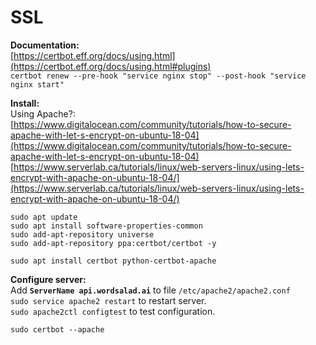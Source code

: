 # SSL

**Documentation:**  
[https://certbot.eff.org/docs/using.html](https://certbot.eff.org/docs/using.html#plugins)  
`certbot renew --pre-hook "service nginx stop" --post-hook "service nginx start"`

**Install:**  
Using Apache?:  
[https://www.digitalocean.com/community/tutorials/how-to-secure-apache-with-let-s-encrypt-on-ubuntu-18-04](https://www.digitalocean.com/community/tutorials/how-to-secure-apache-with-let-s-encrypt-on-ubuntu-18-04)  
[https://www.serverlab.ca/tutorials/linux/web-servers-linux/using-lets-encrypt-with-apache-on-ubuntu-18-04/](https://www.serverlab.ca/tutorials/linux/web-servers-linux/using-lets-encrypt-with-apache-on-ubuntu-18-04/)

```text
sudo apt update
sudo apt install software-properties-common
sudo add-apt-repository universe
sudo add-apt-repository ppa:certbot/certbot -y

sudo apt install certbot python-certbot-apache

```

**Configure server:**  
Add **`ServerName api.wordsalad.ai`** to file `/etc/apache2/apache2.conf`   
`sudo service apache2 restart` to restart server.  
`sudo apache2ctl configtest` to test configuration.

`sudo certbot --apache`  

